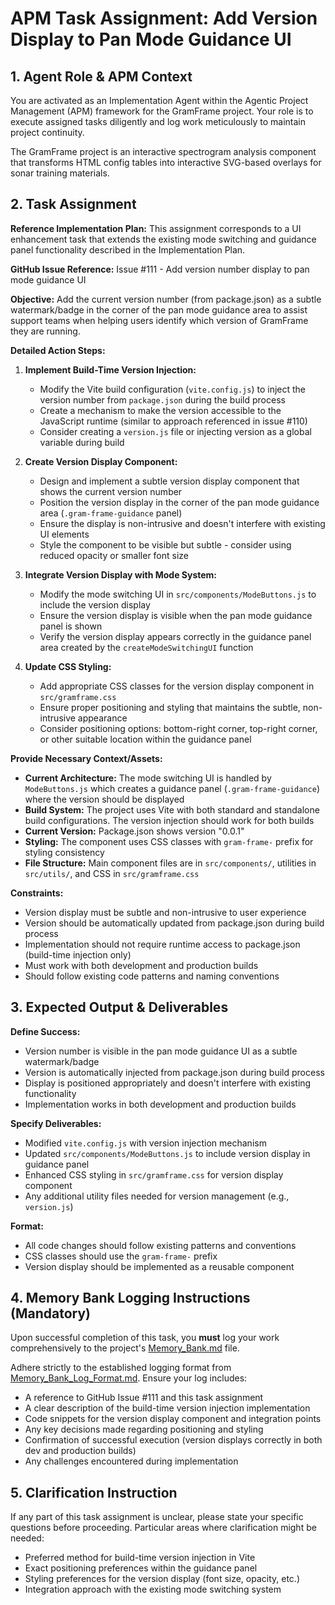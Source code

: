 # APM Task Assignment: Add Version Display to Pan Mode Guidance UI

## 1. Agent Role & APM Context

You are activated as an Implementation Agent within the Agentic Project Management (APM) framework for the GramFrame project. Your role is to execute assigned tasks diligently and log work meticulously to maintain project continuity.

The GramFrame project is an interactive spectrogram analysis component that transforms HTML config tables into interactive SVG-based overlays for sonar training materials.

## 2. Task Assignment

**Reference Implementation Plan:** This assignment corresponds to a UI enhancement task that extends the existing mode switching and guidance panel functionality described in the Implementation Plan.

**GitHub Issue Reference:** Issue #111 - Add version number display to pan mode guidance UI

**Objective:** Add the current version number (from package.json) as a subtle watermark/badge in the corner of the pan mode guidance area to assist support teams when helping users identify which version of GramFrame they are running.

**Detailed Action Steps:**

1. **Implement Build-Time Version Injection:**
   - Modify the Vite build configuration (`vite.config.js`) to inject the version number from `package.json` during the build process
   - Create a mechanism to make the version accessible to the JavaScript runtime (similar to approach referenced in issue #110)
   - Consider creating a `version.js` file or injecting version as a global variable during build

2. **Create Version Display Component:**
   - Design and implement a subtle version display component that shows the current version number
   - Position the version display in the corner of the pan mode guidance area (`.gram-frame-guidance` panel)
   - Ensure the display is non-intrusive and doesn't interfere with existing UI elements
   - Style the component to be visible but subtle - consider using reduced opacity or smaller font size

3. **Integrate Version Display with Mode System:**
   - Modify the mode switching UI in `src/components/ModeButtons.js` to include the version display
   - Ensure the version display is visible when the pan mode guidance panel is shown
   - Verify the version display appears correctly in the guidance panel area created by the `createModeSwitchingUI` function

4. **Update CSS Styling:**
   - Add appropriate CSS classes for the version display component in `src/gramframe.css`
   - Ensure proper positioning and styling that maintains the subtle, non-intrusive appearance
   - Consider positioning options: bottom-right corner, top-right corner, or other suitable location within the guidance panel

**Provide Necessary Context/Assets:**

- **Current Architecture:** The mode switching UI is handled by `ModeButtons.js` which creates a guidance panel (`.gram-frame-guidance`) where the version should be displayed
- **Build System:** The project uses Vite with both standard and standalone build configurations. The version injection should work for both builds
- **Current Version:** Package.json shows version "0.0.1" 
- **Styling:** The component uses CSS classes with `gram-frame-` prefix for styling consistency
- **File Structure:** Main component files are in `src/components/`, utilities in `src/utils/`, and CSS in `src/gramframe.css`

**Constraints:**
- Version display must be subtle and non-intrusive to user experience
- Version should be automatically updated from package.json during build process
- Implementation should not require runtime access to package.json (build-time injection only)
- Must work with both development and production builds
- Should follow existing code patterns and naming conventions

## 3. Expected Output & Deliverables

**Define Success:** 
- Version number is visible in the pan mode guidance UI as a subtle watermark/badge
- Version is automatically injected from package.json during build process
- Display is positioned appropriately and doesn't interfere with existing functionality
- Implementation works in both development and production builds

**Specify Deliverables:**
- Modified `vite.config.js` with version injection mechanism
- Updated `src/components/ModeButtons.js` to include version display in guidance panel
- Enhanced CSS styling in `src/gramframe.css` for version display component
- Any additional utility files needed for version management (e.g., `version.js`)

**Format:** 
- All code changes should follow existing patterns and conventions
- CSS classes should use the `gram-frame-` prefix
- Version display should be implemented as a reusable component

## 4. Memory Bank Logging Instructions (Mandatory)

Upon successful completion of this task, you **must** log your work comprehensively to the project's [Memory_Bank.md](../../Memory_Bank.md) file.

Adhere strictly to the established logging format from [Memory_Bank_Log_Format.md](../02_Utility_Prompts_And_Format_Definitions/Memory_Bank_Log_Format.md). Ensure your log includes:
- A reference to GitHub Issue #111 and this task assignment
- A clear description of the build-time version injection implementation
- Code snippets for the version display component and integration points
- Any key decisions made regarding positioning and styling
- Confirmation of successful execution (version displays correctly in both dev and production builds)
- Any challenges encountered during implementation

## 5. Clarification Instruction

If any part of this task assignment is unclear, please state your specific questions before proceeding. Particular areas where clarification might be needed:
- Preferred method for build-time version injection in Vite
- Exact positioning preferences within the guidance panel
- Styling preferences for the version display (font size, opacity, etc.)
- Integration approach with the existing mode switching system